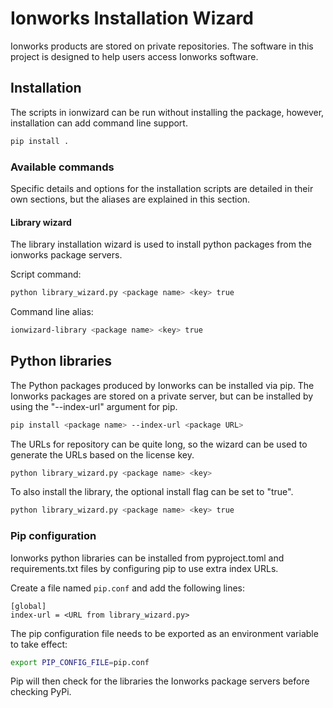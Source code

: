 # Ionworks Installation Wizard

Ionworks products are stored on private repositories. The software in
this project is designed to help users access Ionworks software.

## Installation

The scripts in ionwizard can be run without installing the package, however,
installation can add command line support.
```bash
pip install .
```

### Available commands

Specific details and options for the installation scripts are detailed in their
own sections, but the aliases are explained in this section.

#### Library wizard

The library installation wizard is used to install python packages from
the ionworks package servers.

Script command:
```bash
python library_wizard.py <package name> <key> true
```
Command line alias:
```bash
ionwizard-library <package name> <key> true
```

## Python libraries

The Python packages produced by Ionworks can be installed via pip.
The Ionworks packages are stored on a private server, but can be
installed by using the "--index-url" argument for pip.

```bash
pip install <package name> --index-url <package URL>
```

The URLs for repository can be quite long, so the wizard can be
used to generate the URLs based on the license key.
```bash
python library_wizard.py <package name> <key>
```

To also install the library, the optional install flag can be
set to "true".
```bash
python library_wizard.py <package name> <key> true
```

### Pip configuration

Ionworks python libraries can be installed from pyproject.toml and 
requirements.txt files by configuring pip to use extra index URLs.

Create a file named ```pip.conf``` and add the following lines:
```
[global]
index-url = <URL from library_wizard.py>
```

The pip configuration file needs to be exported as an environment
variable to take effect:
```bash
export PIP_CONFIG_FILE=pip.conf
```

Pip will then check for the libraries the Ionworks package servers
before checking PyPi.
